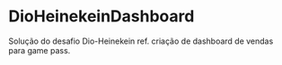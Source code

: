 # DioHeinekeinDashboard
Solução do desafio Dio-Heinekein ref. criação de dashboard de vendas para game pass.
